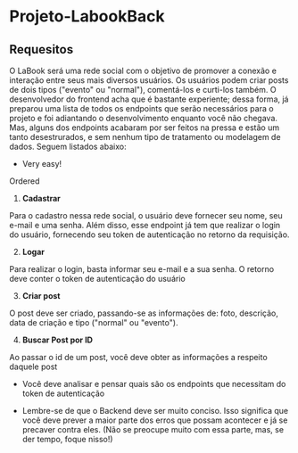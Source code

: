 # Projeto-LabookBack

## Requesitos
O LaBook será uma rede social com o objetivo de promover a conexão e interação entre seus mais diversos usuários. Os usuários podem criar posts de dois tipos ("evento" ou "normal"), comentá-los e curti-los também. O desenvolvedor do frontend acha que é bastante experiente; dessa forma, já preparou uma lista de todos os endpoints que serão necessários para o projeto e foi adiantando o desenvolvimento enquanto você não chegava. Mas, alguns dos endpoints acabaram por ser feitos na pressa e estão um tanto desestrurados, e sem nenhum tipo de tratamento ou modelagem de dados. Seguem listados abaixo:

+ Very easy!

Ordered

1. **Cadastrar**

Para o cadastro nessa rede social, o usuário deve fornecer seu nome, seu e-mail e uma senha. Além disso, esse endpoint já tem que realizar o login do usuário, fornecendo seu token de autenticação no retorno da requisição.

2. **Logar**

Para realizar o login, basta informar seu e-mail e a sua senha. O retorno deve conter o token de autenticação do usuário

3. **Criar post**

O post deve ser criado, passando-se as informações de: foto, descrição, data de criação e tipo ("normal" ou "evento").

4. **Buscar Post por ID**

Ao passar o id de um post, você deve obter as informações a respeito daquele post


+ Você deve analisar e pensar quais são os endpoints que necessitam do token de autenticação

+ Lembre-se de que o Backend deve ser muito conciso. Isso significa que você deve prever a maior parte dos erros que possam acontecer e já se precaver contra eles. (Não se preocupe muito com essa parte, mas, se der tempo, foque nisso!)


